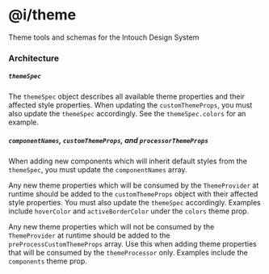 # @i/theme

Theme tools and schemas for the Intouch Design System


### Architecture

##### `themeSpec`

The `themeSpec` object describes all available theme properties and their affected style properties. When updating the `customThemeProps`, you must also update the `themeSpec` accordingly. See the `themeSpec.colors` for an example.


##### `componentNames`, `customThemeProps`, and `processorThemeProps`

When adding new components which will inherit default styles from the `themeSpec`, you must update the `componentNames` array.

Any new theme properties which will be consumed by the `ThemeProvider` at runtime should be added to the `customThemeProps` object with their affected style properties. You must also update the `themeSpec` accordingly. Examples include `hoverColor` and `activeBorderColor` under the `colors` theme prop.

Any new theme properties which will not be consumed by the `ThemeProvider` at runtime should be added to the `preProcessCustomThemeProps` array. Use this when adding theme properties that will be consumed by the `themeProcessor` only. Examples include the `components` theme prop.